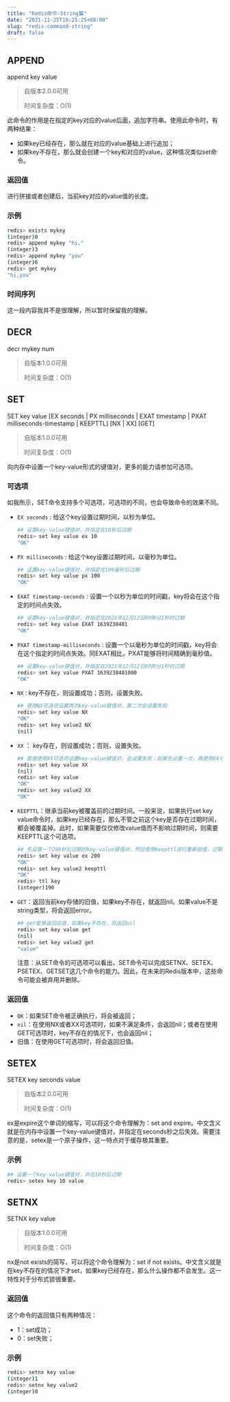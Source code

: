 ```yaml
---
title: "Redis命令-String篇"
date: "2021-11-25T10:25:25+08:00"
slug: "redis-command-string"
draft: false
---
```


## APPEND

append key value

> 自版本2.0.0可用
>
> 时间复杂度：O(1)

此命令的作用是在指定的key对应的value后面，追加字符串。使用此命令时，有两种结果：

* 如果key已经存在，那么就在对应的value基础上进行追加；
* 如果key不存在，那么就会创建一个key和对应的value，这种情况类似set命令。

### 返回值

进行拼接或者创建后，当前key对应的value值的长度。

### 示例

```bash
redis> exists mykey
(integer)0
redis> append mykey "hi,"
(integer)3
redis> append mykey "you"
(integer)6
redis> get mykey
"hi,you"
```

### 时间序列

这一段内容我并不是很理解，所以暂时保留我的理解。

## DECR

decr mykey num

> 自版本1.0.0可用
>
> 时间复杂度：O(1)



## SET

SET key value [EX seconds | PX milliseconds | EXAT timestamp | PXAT milliseconds-timestamp | KEEPTTL] [NX | XX] [GET]

> 自版本1.0.0可用
>
> 时间复杂度：O(1)


向内存中设置一个key-value形式的键值对，更多的能力请参加可选项。

### 可选项
如我所示，SET命令支持多个可选项，可选项的不同，也会导致命令的效果不同。
* `EX seconds` : 给这个key设置过期时间，以秒为单位。

  ```bash
  ## 设置key-value键值对，并指定在10秒后过期
  redis> set key value ex 10
  "OK"
  ```

* `PX milliseconds` : 给这个key设置过期时间，以毫秒为单位。

  ```bash
  ## 设置key-value键值对，并指定在100毫秒后过期
  redis> set key value px 100
  "OK"
  ```

* `EXAT timestamp-seconds` :  设置一个以秒为单位的时间戳，key将会在这个指定的时间点失效。

  ```bash
  ## 设置key-value键值对，并指定在2021年12月12日0时0分1秒时过期
  redis> set key value EXAT 1639238401
  "OK"
  ```

* `PXAT timestamp-milliseconds` : 设置一个以毫秒为单位的时间戳，key将会在这个指定的时间点失效。同EXAT相比，PXAT能够将时间精确到毫秒值。

  ```bash
  ## 设置key-value键值对，并指定在2021年12月12日0时0分1秒时过期
  redis> set key value PXAT 1639238401000
  "OK"
  ```

* `NX` : key不存在，则设置成功；否则，设置失败。

  ```bash
  ## 使用NX可选项设置两次key-value键值对，第二次会设置失败
  redis> set key value NX
  "OK"
  redis> set key value2 NX
  (nil)
  ```

* `XX` ： key存在，则设置成功；否则，设置失败。

  ```bash
  ## 直接使用XX可选项设置key-value键值对，会设置失败；如果先设置一次，再使用XX可选项，则会设置成功
  redis> set key value XX
  (nil)
  redis> set key value
  "OK"
  redis> set key value2 XX
  "OK"
  ```

* `KEEPTTL`：继承当前key被覆盖前的过期时间。一般来说，如果执行set key value命令时，如果key已经存在，那么不管之前这个key是否存在过期时间，都会被覆盖掉。此时，如果需要仅仅修改value值而不影响过期时间，则需要KEEPTTL这个可选项。

  ```bash
  ## 先设置一个200秒后过期的key-value键值对，然后使用keepttl进行重新赋值，过期时间不变
  redis> set key value ex 200
  "OK"
  redis> set key value2 keepttl
  "OK"
  redis> ttl key
  (integer)190
  ```

* `GET`：返回当前key存储的旧值，如果key不存在，就返回nil。如果value不是string类型，将会返回error。

  ```bash
  ## get能够返回旧值，如果key不存在，将返回nil
  redis> set key value get
  (nil)
  redis> set key value2 get
  "value"
  ```
  
  注意：从SET命令的可选项可以看出，SET命令可以完成SETNX、SETEX、PSETEX、GETSET这几个命令的能力。因此，在未来的Redis版本中，这些命令可能会被弃用并删除。

### 返回值

* `OK`：如果SET命令被正确执行，将会被返回；
* `nil`：在使用NX或者XX可选项时，如果不满足条件，会返回nil；或者在使用GET可选项时，key不存在的情况下，也会返回nil；
* 旧值：在使用GET可选项时，将会返回旧值。

## SETEX

SETEX key seconds value

> 自版本2.0.0可用
>
> 时间复杂度：O(1)

ex是expire这个单词的缩写，可以将这个命令理解为：set and expire。中文含义就是在内存中设置一个key-value键值对，并指定在seconds秒之后失效。需要注意的是，setex是一个原子操作，这一特点对于缓存极其重要。

### 示例

```bash
## 设置一个key-value键值对，并在10秒后过期
redis> setex key 10 value
```

## SETNX

SETNX key value

> 自版本1.0.0可用
>
> 时间复杂度：O(1)

nx是not exists的简写，可以将这个命令理解为：set if not exists。中文含义就是在key不存在的情况下才set，如果key已经存在，那么什么操作都不会发生。这一特性对于分布式锁很重要。

### 返回值

这个命令的返回值只有两种情况：

* 1：set成功；
* 0：set失败；

### 示例

```bash
redis> setnx key value
(integer)1
redis> setnx key value2
(integer)0
```


